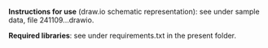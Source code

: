**Instructions for use** (draw.io schematic representation): see under sample data, file 241109...drawio.

**Required libraries**: see under requirements.txt in the present folder.
